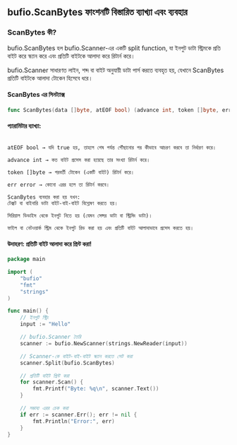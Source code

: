## bufio.ScanBytes ফাংশনটি বিস্তারিত ব্যাখ্যা এবং ব্যবহার
### ScanBytes কী?
bufio.ScanBytes হল bufio.Scanner-এর একটি split function, যা ইনপুট ডাটা স্ট্রিমকে প্রতি বাইট করে স্ক্যান করে এবং প্রতিটি বাইটকে আলাদা করে রিটার্ন করে।

bufio.Scanner সাধারণত লাইন, শব্দ বা বাইট অনুযায়ী ডাটা পার্স করতে ব্যবহৃত হয়, যেখানে ScanBytes প্রতিটি বাইটকে আলাদা টোকেন হিসেবে ধরে।

#### ScanBytes এর সিনট্যাক্স

```go
func ScanBytes(data []byte, atEOF bool) (advance int, token []byte, err error)
```
#### প্যারামিটার ব্যাখ্যা:
```data []byte → ইনপুট ডাটা স্ট্রিম (যে বাফার থেকে বাইট নেওয়া হবে)।

atEOF bool → যদি true হয়, তাহলে শেষ পর্যন্ত পৌঁছানোর পর কীভাবে আচরণ করবে তা নির্ধারণ করে।

advance int → কত বাইট প্রসেস করা হয়েছে তার সংখ্যা রিটার্ন করে।

token []byte → পরবর্তী টোকেন (একটি বাইট) রিটার্ন করে।

err error → কোনো এরর হলে তা রিটার্ন করবে।

ScanBytes ব্যবহার করা হয় যখন:
টেক্সট বা বাইনারি ডাটা বাইট-বাই-বাইট বিশ্লেষণ করতে হয়।

সিরিয়াল ডিভাইস থেকে ইনপুট নিতে হয় (যেমন সেন্সর ডাটা বা স্ট্রিমিং ডাটা)।

ফাইল বা নেটওয়ার্ক স্ট্রিম থেকে ইনপুট রিড করা হয় এবং প্রতিটি বাইট আলাদাভাবে প্রসেস করতে হয়।
```
#### উদাহরণ: প্রতিটি বাইট আলাদা করে প্রিন্ট করা!
```go
package main

import (
	"bufio"
	"fmt"
	"strings"
)

func main() {
	// ইনপুট স্ট্রিং
	input := "Hello"

	// bufio.Scanner তৈরি
	scanner := bufio.NewScanner(strings.NewReader(input))

	// Scanner-কে বাইট-বাই-বাইট স্ক্যান করতে সেট করা
	scanner.Split(bufio.ScanBytes)

	// প্রতিটি বাইট প্রিন্ট করা
	for scanner.Scan() {
		fmt.Printf("Byte: %q\n", scanner.Text())
	}

	// সম্ভাব্য এরর চেক করা
	if err := scanner.Err(); err != nil {
		fmt.Println("Error:", err)
	}
}
```
